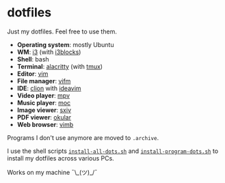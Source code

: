 # dotfiles

Just my dotfiles. Feel free to use them.

- **Operating system**: mostly Ubuntu
- **WM**: [i3](https://i3wm.org/) (with [i3blocks](https://github.com/vivien/i3blocks))
- **Shell**: bash
- **Terminal**: [alacritty](https://github.com/alacritty/alacritty) (with [tmux](https://github.com/tmux/tmux))
- **Editor**: [vim](https://www.vim.org/)
- **File manager**: [vifm](https://vifm.info/)
- **IDE**: [clion](https://www.jetbrains.com) with [ideavim](https://github.com/JetBrains/ideavim)
- **Video player**: [mpv](https://mpv.io/)
- **Music player**: [moc](http://moc.daper.net/)
- **Image viewer**: [sxiv](https://github.com/muennich/sxiv)
- **PDF viewer**: [okular](https://okular.kde.org/)
- **Web browser**: [vimb](https://github.com/fanglingsu/vimb)

Programs I don't use anymore are moved to ``.archive``.

I use the shell scripts [``install-all-dots.sh``](install-all-dots.sh) and [``install-program-dots.sh``](install-program-dots.sh) to install my dotfiles across various PCs.

Works on my machine ¯\\\_(ツ)_/¯
